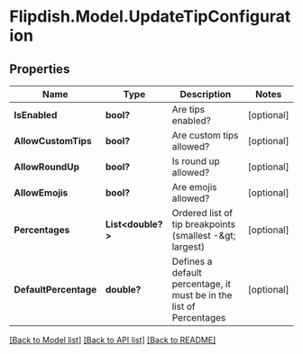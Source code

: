 # Flipdish.Model.UpdateTipConfiguration
## Properties

Name | Type | Description | Notes
------------ | ------------- | ------------- | -------------
**IsEnabled** | **bool?** | Are tips enabled? | [optional] 
**AllowCustomTips** | **bool?** | Are custom tips allowed? | [optional] 
**AllowRoundUp** | **bool?** | Is round up allowed? | [optional] 
**AllowEmojis** | **bool?** | Are emojis allowed? | [optional] 
**Percentages** | **List&lt;double?&gt;** | Ordered list of tip breakpoints (smallest -&amp;gt; largest) | [optional] 
**DefaultPercentage** | **double?** | Defines a default percentage, it must be in the list of Percentages | [optional] 

[[Back to Model list]](../README.md#documentation-for-models) [[Back to API list]](../README.md#documentation-for-api-endpoints) [[Back to README]](../README.md)


